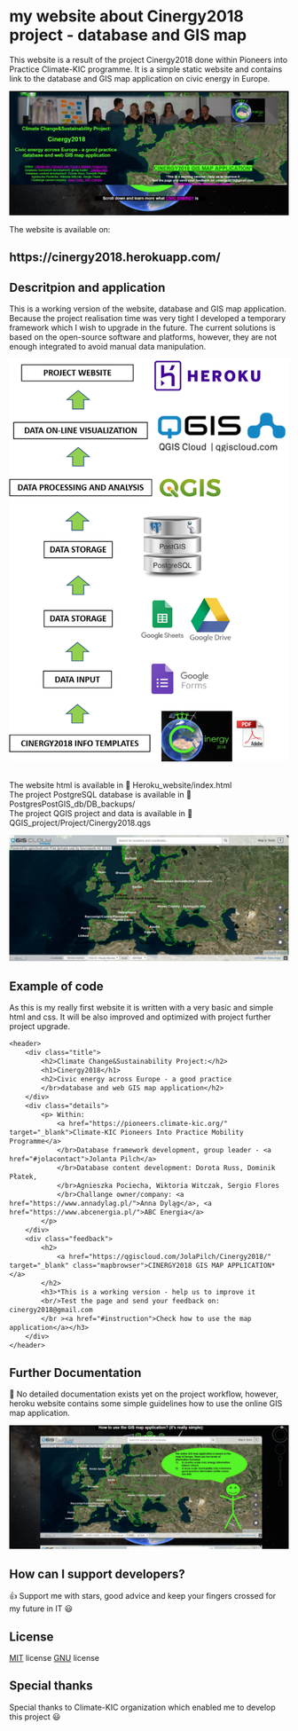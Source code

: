 # my website about Cinergy2018 project - database and GIS map

This website is a result of the project Cinergy2018 done within Pioneers into Practice Climate-KIC programme. 
It is a simple static website and contains link to the database and GIS map application on civic energy in Europe.

![alt tag](src/website1.png) 

The website is available on:
<h2> https://cinergy2018.herokuapp.com/ </h2> 

## Descritpion and application 

This is a working version of the website, database and GIS map application. Because the project realisation time was very tight I developed 
a temporary framework which I wish to upgrade in the future. 
The current solutions is based on the open-source software and platforms, however, they are not enough integrated to avoid manual 
data manipulation. 

![alt tag](src/workflow_schema.png) 

<br/>The website html is available in :open_file_folder: Heroku_website/index.html 
<br/>The project PostgreSQL database is available in :open_file_folder: PostgresPostGIS_db/DB_backups/
<br/>The project QGIS project and data is available in :open_file_folder: QGIS_project/Project/Cinergy2018.qgs

![alt tag](src/mapbrowser.png) 

## Example of code
As this is my really first website it is written with a very basic and simple html and css. 
It will be also improved and optimized with project further project upgrade. 

``` 
<header>
	<div class="title">
		<h2>Climate Change&Sustainability Project:</h2>
		<h1>Cinergy2018</h1>
		<h2>Civic energy across Europe - a good practice 
		</br>database and web GIS map application</h2>
	</div>
	<div class="details">
		<p> Within: 
			<a href="https://pioneers.climate-kic.org/" target="_blank">Climate-KIC Pioneers Into Practice Mobility Programme</a>
			</br>Database framework development, group leader - <a href="#jolacontact">Jolanta Pilch</a> 
			</br>Database content development: Dorota Russ, Dominik Płatek,
			</br>Agnieszka Pociecha, Wiktoria Witczak, Sergio Flores
			</br>Challange owner/company: <a href="https://www.annadylag.pl/">Anna Dyląg</a>, <a href="https://www.abcenergia.pl/">ABC Energia</a>
		</p>
	</div>
	<div class="feedback">
		<h2>
			<a href="https://qgiscloud.com/JolaPilch/Cinergy2018/" target="_blank" class="mapbrowser">CINERGY2018 GIS MAP APPLICATION*</a>
		</h2>
		<h3>*This is a working version - help us to improve it 
		<br/>Test the page and send your feedback on: cinergy2018@gmail.com
		</br ><a href="#instruction">Check how to use the map application</a></h3>
	</div>
</header>

``` 

## Further Documentation 

:closed_book: No detailed documentation exists yet on the project workflow, however, heroku website contains some simple guidelines 
how to use the online GIS map application.

![alt tag](src/website2.png)

## How can I support developers? 

:+1: Support me with stars, good advice and keep your fingers crossed for my future in IT :smiley: 

## License 

[MIT](LICENSE.txt) license
[GNU](LICENSE.txt) license

## Special thanks 

Special thanks to Climate-KIC organization which enabled me to develop this project :smiley:

